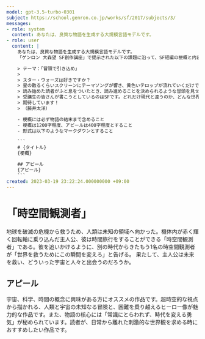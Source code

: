 ```yaml
---
model: gpt-3.5-turbo-0301
subject: https://school.genron.co.jp/works/sf/2017/subjects/3/
messages:
- role: system
  content: あなたは、良質な物語を生成する大規模言語モデルです。
- role: user
  content: |
    あなたは、良質な物語を生成する大規模言語モデルです。
    「ゲンロン 大森望 SF創作講座」で提示された以下の課題に沿って、SF短編の梗概と内容に関するアピールを書いてください。

    > テーマ：「冒頭で引き込め」
    >
    > スター・ウォーズは好きですか？
    > 星の散るくらいスクリーンにテーマソングが響き、黄色いテロップが流れていくだけでどんなスター・ウォーズ映画でもドキドキします。内戦、ドロイド、巨大宇宙ステーションに「姫」──でも小説ではそうはいきません。漫画やアニメ、そしてこれから作られるスター・ウォーズ以外の映画で、こんな風に世界を説明するオープニングは許されません。
    > 読み始めた読者がふと息をついたとき、読み進めることを決められるような冒頭を見せてください。
    > 受講生の皆さんが書こうとしているのはSFです。どれだけ現代と違うのか、どんな世界にどんな人や人でないものが生きているのか、読者は誰に共感して読み進めることになるのか、それを冒頭の5枚で提示できるような作品をぜひ読ませてください。
    > 期待しています！
    > （藤井太洋）

    - 梗概には必ず物語の結末まで含めること
    - 梗概は1200字程度、アピールは400字程度とすること
    - 形式は以下のようなマークダウンとすること

    ```
    # {タイトル}
    {梗概}

    ## アピール
    {アピール}
    ```
created: 2023-03-19 23:22:24.000000000 +09:00
---
```

# 「時空間観測者」
地球を破滅の危機から救うため、人類は未知の領域へ向かった。機体内が赤く輝く回転軸に乗り込んだ主人公、彼は時間旅行をすることができる「時空間観測者」である。彼を追いかけるように、別の時代からきたもう1名の時空間観測者が「世界を救うためにこの瞬間を変えろ」と告げる。
果たして、主人公は未来を救い、どういった宇宙と人々と出会うのだろうか。

## アピール
宇宙、科学、時間の概念に興味がある方にオススメの作品です。超時空的な視点から描かれる、人類と宇宙の未知なる冒険と、困難を乗り越えるヒーロー像が魅力的な作品です。また、物語の核心には「常識にとらわれず、時代を変える勇気」が秘められています。読者が、日常から離れた刺激的な世界観を求める時におすすめしたい作品です。
